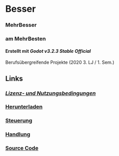 # Besser
### MehrBesser 

### am MehrBesten

#### Erstellt mit *Godot v3.2.3 Stable Official*

Berufsübergreifende Projekte
(2020 3. LJ / 1. Sem.)

## Links
### *[Lizenz- und Nutzungsbedingungen](https://github.com/4bitFox/Besser/blob/main/LICENSE)*

### [Herunterladen](https://github.com/4bitFox/Besser/blob/main/Documents/Download.md)

### [Steuerung](https://github.com/4bitFox/Besser/blob/main/Documents/Controls.md)

### [Handlung](https://github.com/4bitFox/Besser/blob/main/Documents/Story.md)

### [Source Code](https://github.com/4bitFox/Besser/tree/main/Source)
